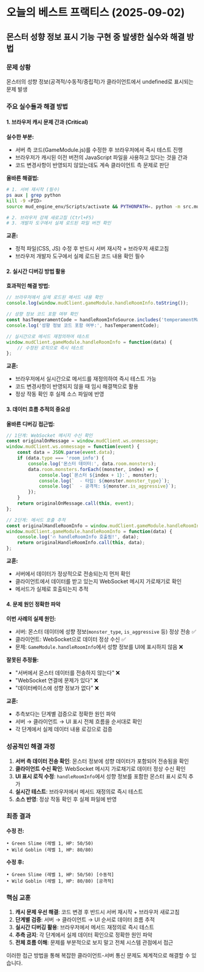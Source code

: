 # 오늘의 베스트 프랙티스 (2025-09-02)

## 몬스터 성향 정보 표시 기능 구현 중 발생한 실수와 해결 방법

### 문제 상황
몬스터의 성향 정보(공격적/수동적/중립적)가 클라이언트에서 undefined로 표시되는 문제 발생

### 주요 실수들과 해결 방법

#### 1. 브라우저 캐시 문제 간과 (Critical)

**실수한 부분:**
- 서버 측 코드(GameModule.js)를 수정한 후 브라우저에서 즉시 테스트 진행
- 브라우저가 캐시된 이전 버전의 JavaScript 파일을 사용하고 있다는 것을 간과
- 코드 변경사항이 반영되지 않았는데도 계속 클라이언트 측 문제로 판단

**올바른 해결법:**
```bash
# 1. 서버 재시작 (필수)
ps aux | grep python
kill -9 <PID>
source mud_engine_env/Scripts/activate && PYTHONPATH=. python -m src.mud_engine.main &

# 2. 브라우저 강제 새로고침 (Ctrl+F5)
# 3. 개발자 도구에서 실제 로드된 파일 버전 확인
```

**교훈:**
- 정적 파일(CSS, JS) 수정 후 반드시 서버 재시작 + 브라우저 새로고침
- 브라우저 개발자 도구에서 실제 로드된 코드 내용 확인 필수

#### 2. 실시간 디버깅 방법 활용

**효과적인 해결 방법:**
```javascript
// 브라우저에서 실제 로드된 메서드 내용 확인
console.log(window.mudClient.gameModule.handleRoomInfo.toString());

// 성향 정보 코드 포함 여부 확인
const hasTemperamentCode = handleRoomInfoSource.includes('temperamentMap');
console.log('성향 정보 코드 포함 여부:', hasTemperamentCode);

// 실시간으로 메서드 재정의하여 테스트
window.mudClient.gameModule.handleRoomInfo = function(data) {
    // 수정된 로직으로 즉시 테스트
};
```

**교훈:**
- 브라우저에서 실시간으로 메서드를 재정의하여 즉시 테스트 가능
- 코드 변경사항이 반영되지 않을 때 임시 해결책으로 활용
- 정상 작동 확인 후 실제 소스 파일에 반영

#### 3. 데이터 흐름 추적의 중요성

**올바른 디버깅 접근법:**
```javascript
// 1단계: WebSocket 메시지 수신 확인
const originalOnMessage = window.mudClient.ws.onmessage;
window.mudClient.ws.onmessage = function(event) {
    const data = JSON.parse(event.data);
    if (data.type === 'room_info') {
        console.log('몬스터 데이터:', data.room.monsters);
        data.room.monsters.forEach((monster, index) => {
            console.log(`몬스터 ${index + 1}:`, monster);
            console.log(`  - 타입: ${monster.monster_type}`);
            console.log(`  - 공격적: ${monster.is_aggressive}`);
        });
    }
    return originalOnMessage.call(this, event);
};

// 2단계: 메서드 호출 추적
const originalHandleRoomInfo = window.mudClient.gameModule.handleRoomInfo;
window.mudClient.gameModule.handleRoomInfo = function(data) {
    console.log('🔥 handleRoomInfo 호출됨!', data);
    return originalHandleRoomInfo.call(this, data);
};
```

**교훈:**
- 서버에서 데이터가 정상적으로 전송되는지 먼저 확인
- 클라이언트에서 데이터를 받고 있는지 WebSocket 메시지 가로채기로 확인
- 메서드가 실제로 호출되는지 추적

#### 4. 문제 원인 정확한 파악

**이번 사례의 실제 원인:**
- 서버: 몬스터 데이터에 성향 정보(`monster_type`, `is_aggressive` 등) 정상 전송 ✅
- 클라이언트: WebSocket으로 데이터 정상 수신 ✅
- 문제: `GameModule.handleRoomInfo`에서 성향 정보를 UI에 표시하지 않음 ❌

**잘못된 추정들:**
- "서버에서 몬스터 데이터를 전송하지 않는다" ❌
- "WebSocket 연결에 문제가 있다" ❌
- "데이터베이스에 성향 정보가 없다" ❌

**교훈:**
- 추측보다는 단계별 검증으로 정확한 원인 파악
- 서버 → 클라이언트 → UI 표시 전체 흐름을 순서대로 확인
- 각 단계에서 실제 데이터 내용 로깅으로 검증

### 성공적인 해결 과정

1. **서버 측 데이터 전송 확인**: 몬스터 정보에 성향 데이터가 포함되어 전송됨을 확인
2. **클라이언트 수신 확인**: WebSocket 메시지 가로채기로 데이터 정상 수신 확인
3. **UI 표시 로직 수정**: `handleRoomInfo`에서 성향 정보를 포함한 몬스터 표시 로직 추가
4. **실시간 테스트**: 브라우저에서 메서드 재정의로 즉시 테스트
5. **소스 반영**: 정상 작동 확인 후 실제 파일에 반영

### 최종 결과

**수정 전:**
```
• Green Slime (레벨 1, HP: 50/50)
• Wild Goblin (레벨 1, HP: 80/80)
```

**수정 후:**
```
• Green Slime (레벨 1, HP: 50/50) [수동적]
• Wild Goblin (레벨 1, HP: 80/80) [공격적]
```

### 핵심 교훈

1. **캐시 문제 우선 해결**: 코드 변경 후 반드시 서버 재시작 + 브라우저 새로고침
2. **단계별 검증**: 서버 → 클라이언트 → UI 순서로 데이터 흐름 추적
3. **실시간 디버깅 활용**: 브라우저에서 메서드 재정의로 즉시 테스트
4. **추측 금지**: 각 단계에서 실제 데이터 확인으로 정확한 원인 파악
5. **전체 흐름 이해**: 문제를 부분적으로 보지 말고 전체 시스템 관점에서 접근

이러한 접근 방법을 통해 복잡한 클라이언트-서버 통신 문제도 체계적으로 해결할 수 있습니다.